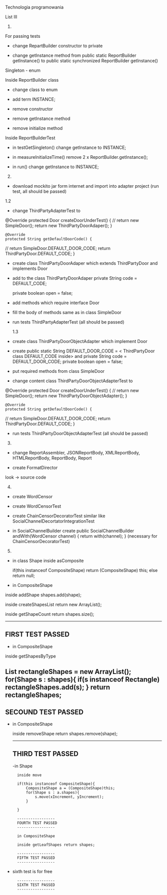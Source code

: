 Technologia programowania

List III

1)

For passing tests

- change RepartBuilder constructor to private

- change getInstance method from public static ReportBuilder getInstance() to public static synchronized ReportBuilder getInstance()

Singleton - enum

Inside ReportBuilder class
- change class to enum

- add term INSTANCE;

- remove constructor

- remove getInstance method

- remove initialize method

Inside ReportBuilderTest

- in testGetSingleton() change getInstance to INSTANCE;

- in measureInitializeTime() remove 2 x ReportBuilder.getInstance();

- in run() change getInstance to INSTANCE;


2)

- download mockito jar form internet and import into adapter project (run test, all should be passed)

1.2


- change ThirdPartyAdapterTest to

@Override
	protected Door createDoorUnderTest() {
//		return new SimpleDoor();
		return new ThirdPartyDoorAdaper();
	}

	@Override
	protected String getDefaultDoorCode() {
//		return SimpleDoor.DEFAULT_DOOR_CODE;
		return ThirdPartyDoor.DEFAULT_CODE;
	}

- create class ThirdPartyDoorAdaper which extends ThirdPartyDoor and implements Door

- add to the class ThirdPartyDoorAdaper
    private String code = DEFAULT_CODE;

    private boolean open = false;
- add methods which require interface Door

- fill the body of methods same as in class SimpleDoor

- run tests ThirdPartyAdapterTest (all should be passed)

  1.3

- create class ThirdPartyDoorObjectAdapter which implement Door

- create public static String DEFAULT_DOOR_CODE = < ThirdPartyDoor class DEFAULT_CODE inside>
and private String code = DEFAULT_DOOR_CODE;
    private boolean open = false;


- put required methods from class SimpleDoor

- change content class ThirdPartyDoorObjectAdapterTest to

@Override
	protected Door createDoorUnderTest() {
//		return new SimpleDoor();
		return new ThirdPartyDoorObjectAdapter();
	}

	@Override
	protected String getDefaultDoorCode() {
//		return SimpleDoor.DEFAULT_DOOR_CODE;
		return ThirdPartyDoor.DEFAULT_CODE;
	}

- run tests ThirdPartyDoorObjectAdapterTest (all should be passed)

3)
- change ReportAssembler, JSONReportBody, XMLReportBody, HTMLReportBody, ReportBody, Report

- create FormatDirector

look -> source code


4)

- create WordCensor

- create WordCensorTest

- create ChainCensorDecoratorTest similar like SocialChannelDecortatorIntegrationTest

- in SocialChannelBuilder create
public SocialChannelBuilder andWith(WordCensor channel) {
		return with(channel);
	}
(necessary for ChainCensorDecoratorTest)

5)

- in class Shape inside asComposite

	if(this instanceof CompositeShape) return (CompositeShape) this;
		 else return null;

- in CompositeShape

inside addShape shapes.add(shape);

inside createShapesList return new ArrayList<Shape>();

inside getShapeCount return shapes.size();

---------------------
 FIRST TEST PASSED
--------------------
 - in CompositeShape

 inside getShapesByType

 List<Shape> rectangleShapes = new ArrayList<Shape>();
		for(Shape s : shapes){
			if(s instanceof Rectangle) rectangleShapes.add(s);
		}
		return rectangleShapes;
---------------------
SECOUND TEST PASSED
---------------------		
- in CompositeShape

	inside removeShape return shapes.remove(shape);

	-------------------
	THIRD TEST PASSED
	-------------------

	-in Shape

		inside move

		if(this instanceof CompositeShape){
			CompositeShape a = (CompositeShape)this;
			for(Shape s : a.shapes){
				s.move(xIncrement, yIncrement);
			}

		}

		-----------------
		FOURTH TEST PASSED
		-----------------

		in CompositeShape

		inside getLeafShapes return shapes;

		-----------------
		FIFTH TEST PASSED
		-----------------
- sixth test is for free

		-----------------
		SIXTH TEST PASSED
		-----------------
